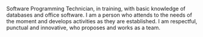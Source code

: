 Software Programming Technician, in training, with basic knowledge of databases and office software. I am a person who attends to the needs of the moment and develops activities as they are established. I am respectful, punctual and innovative, who proposes and works as a team.
